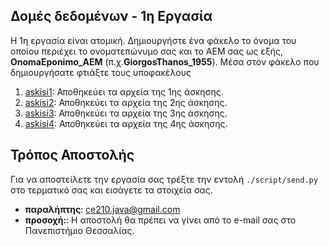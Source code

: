 ## Δομές δεδομένων - 1η Εργασία
Η 1η εργασία είναι ατομική. Δημιουργήστε ένα φάκελο το όνομα του οποίου περιέχει το ονοματεπώνυμο σας και το AEM σας ως εξής, **OnomaEponimo_AEM** (π.χ.**GiorgosThanos_1955**). Μέσα στον φάκελο που δημιουργήσατε φτιάξτε τους υποφακέλους

1. [askisi1](askisi1/README.md): Αποθηκεύει τα αρχεία της 1ης άσκησης.
2. [askisi2](askisi2/README.md): Αποθηκεύει τα αρχεία της 2ης άσκησης.
3. [askisi3](askisi3/README.md): Αποθηκεύει τα αρχεία της 3ης άσκησης.
4. [askisi4](askisi4/README.md): Αποθηκεύει τα αρχεία της 4ης άσκησης.

## Τρόπος Αποστολής

Για να αποστείλετε την εργασία σας τρέξτε την εντολή `./script/send.py` στο τερματικό σας και εισάγετε τα στοιχεία σας.

- **παραλήπτης**: ce210.java@gmail.com
- **προσοχή:**: Η αποστολή θα πρέπει να γίνει από το e-mail σας στο Πανεπιστήμιο Θεσσαλίας.